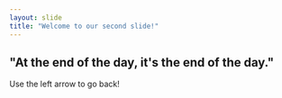 ```yaml
---
layout: slide
title: "Welcome to our second slide!"
---
```

"At the end of the day, it's the end of the day."
---
Use the left arrow to go back!
